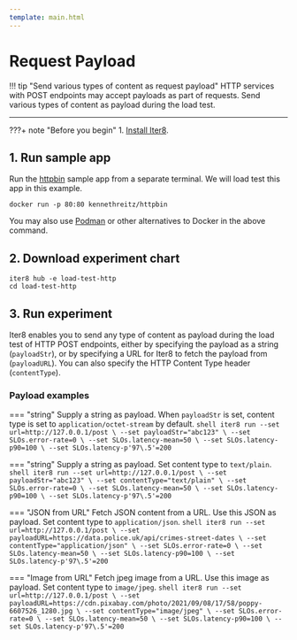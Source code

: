 ```yaml
---
template: main.html
---
```


# Request Payload

!!! tip "Send various types of content as request payload"
    HTTP services with POST endpoints may accept payloads as part of requests. Send various types of content as payload during the load test.

***

???+ note "Before you begin"
    1. [Install Iter8](../../getting-started/install.md).

## 1. Run sample app
Run the [httpbin](https://httpbin.org) sample app from a separate terminal. We will load test this app in this example.
```shell
docker run -p 80:80 kennethreitz/httpbin
```
You may also use [Podman](https://podman.io) or other alternatives to Docker in the above command.


## 2. Download experiment chart
```shell
iter8 hub -e load-test-http
cd load-test-http
```

## 3. Run experiment
Iter8 enables you to send any type of content as payload during the load test of HTTP POST endpoints, either by specifying the payload as a string (`payloadStr`), or by specifying a URL for Iter8 to fetch the payload from (`payloadURL`). You can also specify the HTTP Content Type header (`contentType`).

### Payload examples

=== "string"
    Supply a string as payload. When `payloadStr` is set, content type is set to `application/octet-stream` by default.
    ```shell
    iter8 run --set url=http://127.0.0.1/post \
              --set payloadStr="abc123" \
              --set SLOs.error-rate=0 \
              --set SLOs.latency-mean=50 \
              --set SLOs.latency-p90=100 \
              --set SLOs.latency-p'97\.5'=200
    ```

=== "string"
    Supply a string as payload. Set content type to `text/plain`.
    ```shell
    iter8 run --set url=http://127.0.0.1/post \
              --set payloadStr="abc123" \
              --set contentType="text/plain" \
              --set SLOs.error-rate=0 \
              --set SLOs.latency-mean=50 \
              --set SLOs.latency-p90=100 \
              --set SLOs.latency-p'97\.5'=200
    ```

=== "JSON from URL"
    Fetch JSON content from a URL. Use this JSON as payload. Set content type to `application/json`.
    ```shell
    iter8 run --set url=http://127.0.0.1/post \
              --set payloadURL=https://data.police.uk/api/crimes-street-dates \
              --set contentType="application/json" \
              --set SLOs.error-rate=0 \
              --set SLOs.latency-mean=50 \
              --set SLOs.latency-p90=100 \
              --set SLOs.latency-p'97\.5'=200
    ```

=== "Image from URL"
    Fetch jpeg image from a URL. Use this image as payload. Set content type to `image/jpeg`.
    ```shell
    iter8 run --set url=http://127.0.0.1/post \
              --set payloadURL=https://cdn.pixabay.com/photo/2021/09/08/17/58/poppy-6607526_1280.jpg \
              --set contentType="image/jpeg" \
              --set SLOs.error-rate=0 \
              --set SLOs.latency-mean=50 \
              --set SLOs.latency-p90=100 \
              --set SLOs.latency-p'97\.5'=200
    ```
